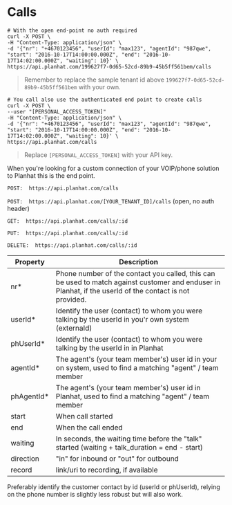 # Calls

```shell
# With the open end-point no auth required
curl -X POST \
-H "Content-Type: application/json" \
-d '{"nr": "+4670123456", "userId": "max123", "agentId": "987qwe", "start": "2016-10-17T14:00:00.000Z", "end": "2016-10-17T14:02:00.000Z", "waiting": 10}' \
https://api.planhat.com/199627f7-0d65-52cd-89b9-45b5ff561bem/calls
```
> Remember to replace the sample tenant id above `199627f7-0d65-52cd-89b9-45b5ff561bem` with your own.

```shell
# You call also use the authenticated end point to create calls
curl -X POST \
--user "[PERSONAL_ACCESS_TOKEN]"
-H "Content-Type: application/json" \
-d '{"nr": "+4670123456", "userId": "max123", "agentId": "987qwe", "start": "2016-10-17T14:00:00.000Z", "end": "2016-10-17T14:02:00.000Z", "waiting": 10}' \
https://api.planhat.com/calls
```
> Replace `[PERSONAL_ACCESS_TOKEN]` with your API key.

When you're looking for a custom connection of your VOIP/phone solution to Planhat this is the end point.


`POST:  https://api.planhat.com/calls`

`POST:  https://api.planhat.com/[YOUR_TENANT_ID]/calls` (open, no auth header)

`GET:  https://api.planhat.com/calls/:id`

`PUT:  https://api.planhat.com/calls/:id`

`DELETE:  https://api.planhat.com/calls/:id`


Property | Description
--------- | -----------
nr* | Phone number of the contact you called, this can be used to match against customer and enduser in Planhat, if the userId of the contact is not provided.
userId* | Identify the user (contact) to whom you were talking by the userId in you'r own system (externaId)
phUserId* | Identify the user (contact) to whom you were talking by the userId in in Planhat
agentId* | The agent's (your team member's) user id in your on system, used to find a matching "agent" / team member
phAgentId* | The agent's (your team member's) user id in Planhat, used to find a matching "agent" / team member
start | When call started
end | When the call ended
waiting | In seconds, the waiting time before the "talk" started (waiting + talk_duration = end - start)
direction | "in" for inbound or "out" for outbound
record | link/uri to recording, if available

Preferably identify the customer contact by id (userId or phUserId), relying on the phone number is slightly less robust but will also work.
